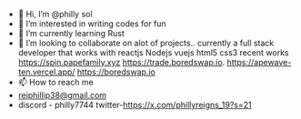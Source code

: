 - 👋 Hi, I’m @philly sol
- 👀 I’m interested in writing codes for fun
- 🌱 I’m currently learning Rust
- 💞️ I’m looking to collaborate on alot of projects..
currently a full stack developer that works with reactjs Nodejs vuejs html5 css3
recent works
  https://spin.papefamily.xyz
  https://trade.boredswap.io.        https://apewave-ten.vercel.app/
  https://boredswap.io
- 📫 How to reach me
- reiphillip38@gmail.com
- discord - philly7744
twitter-https://x.com/phillyreigns_19?s=21

